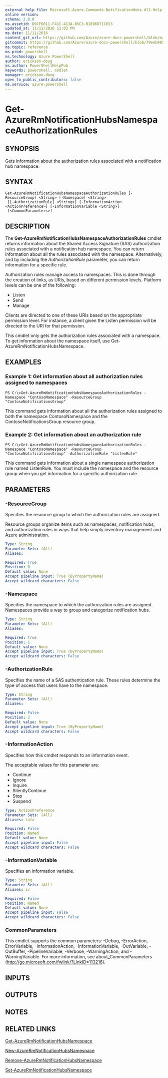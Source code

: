 ```yaml
---
external help file: Microsoft.Azure.Commands.NotificationHubs.dll-Help.xml
online version: 
schema: 2.0.0
ms.assetid: D9CF6011-F41C-413A-85C3-B1896871C653
updated_at: 11/11/2016 11:03 PM
ms.date: 11/11/2016
content_git_url: https://github.com/Azure/azure-docs-powershell/blob/master/azureps-cmdlets-docs/ResourceManager/AzureRM.NotificationHubs/v2.1.0/Get-AzureRmNotificationHubsNamespaceAuthorizationRules.md
gitcommit: https://github.com/Azure/azure-docs-powershell/blob/79eeb985ea480979357fb4695832a0c3d29a48bf/azureps-cmdlets-docs/ResourceManager/AzureRM.NotificationHubs/v2.1.0/Get-AzureRmNotificationHubsNamespaceAuthorizationRules.md
ms.topic: reference
ms.prod: powershell
ms.technology: Azure PowerShell
author: erickson-doug
ms.author: PowerShellHelpPub
keywords: powershell, cmdlet
manager: erickson-doug
open_to_public_contributors: false
ms.service: azure-powershell
---
```


# Get-AzureRmNotificationHubsNamespaceAuthorizationRules

## SYNOPSIS
Gets information about the authorization rules associated with a notification hub namespace.

## SYNTAX

```
Get-AzureRmNotificationHubsNamespaceAuthorizationRules [-ResourceGroup] <String> [-Namespace] <String>
 [[-AuthorizationRule] <String>] [-InformationAction <ActionPreference>] [-InformationVariable <String>]
 [<CommonParameters>]
```

## DESCRIPTION
The **Get-AzureRmNotificationHubsNamespaceAuthorizationRules** cmdlet returns information about the Shared Access Signature (SAS) authorization rules associated with a notification hub namespace.
You can return information about all the rules associated with the namespace.
Alternatively, and by including the *AuthorizationRule* parameter, you can return information for a specific rule.

Authorization rules manage access to namespaces.
This is done through the creation of links, as URIs, based on different permission levels.
Platform levels can be one of the following: 

- Listen
- Send
- Manage

Clients are directed to one of these URIs based on the appropriate permission level.
For instance, a client given the Listen permission will be directed to the URI for that permission.

This cmdlet only gets the authorization rules associated with a namespace.
To get information about the namespace itself, use Get-AzureRmNotificationHubsNamespace.

## EXAMPLES

### Example 1: Get information about all authorization rules assigned to namespaces
```
PS C:\>Get-AzureRmNotificationHubsNamespaceAuthorizationRules -Namespace "ContosoNamespace" -ResourceGroup "ContosoNotificationsGroup"
```

This command gets information about all the authorization rules assigned to both the namespace ContosoNamespace and the ContosoNotificationsGroup resource group.

### Example 2: Get information about an authorization rule
```
PS C:\>Get-AzureRmNotificationHubsNamespaceAuthorizationRules -Namespace "ContosoNamespace" -ResourceGroup "ContosoNotificationsGroup" -AuthorizationRule "ListenRule"
```

This command gets information about a single namespace authorization rule named ListenRule.
You must include the namespace and the resource group when you get information for a specific authorization rule.

## PARAMETERS

### -ResourceGroup
Specifies the resource group to which the authorization rules are assigned.

Resource groups organize items such as namespaces, notification hubs, and authorization rules in ways that help simply inventory management and Azure administration.

```yaml
Type: String
Parameter Sets: (All)
Aliases: 

Required: True
Position: 0
Default value: None
Accept pipeline input: True (ByPropertyName)
Accept wildcard characters: False
```

### -Namespace
Specifies the namespace to which the authorization rules are assigned.
Namespaces provide a way to group and categorize notification hubs.

```yaml
Type: String
Parameter Sets: (All)
Aliases: 

Required: True
Position: 1
Default value: None
Accept pipeline input: True (ByPropertyName)
Accept wildcard characters: False
```

### -AuthorizationRule
Specifies the name of a SAS authentication rule.
These rules determine the type of access that users have to the namespace.

```yaml
Type: String
Parameter Sets: (All)
Aliases: 

Required: False
Position: 2
Default value: None
Accept pipeline input: True (ByPropertyName)
Accept wildcard characters: False
```

### -InformationAction
Specifies how this cmdlet responds to an information event.

The acceptable values for this parameter are:

- Continue
- Ignore
- Inquire
- SilentlyContinue
- Stop
- Suspend

```yaml
Type: ActionPreference
Parameter Sets: (All)
Aliases: infa

Required: False
Position: Named
Default value: None
Accept pipeline input: False
Accept wildcard characters: False
```

### -InformationVariable
Specifies an information variable.

```yaml
Type: String
Parameter Sets: (All)
Aliases: iv

Required: False
Position: Named
Default value: None
Accept pipeline input: False
Accept wildcard characters: False
```

### CommonParameters
This cmdlet supports the common parameters: -Debug, -ErrorAction, -ErrorVariable, -InformationAction, -InformationVariable, -OutVariable, -OutBuffer, -PipelineVariable, -Verbose, -WarningAction, and -WarningVariable. For more information, see about_CommonParameters (http://go.microsoft.com/fwlink/?LinkID=113216).

## INPUTS

## OUTPUTS

## NOTES

## RELATED LINKS

[Get-AzureRmNotificationHubsNamespace](xref:ResourceManager/AzureRM.NotificationHubs/v2.1.0/Get-AzureRmNotificationHubsNamespace.md)

[New-AzureRmNotificationHubsNamespace](xref:ResourceManager/AzureRM.NotificationHubs/v2.1.0/New-AzureRmNotificationHubsNamespace.md)

[Remove-AzureRmNotificationHubsNamespace](xref:ResourceManager/AzureRM.NotificationHubs/v2.1.0/Remove-AzureRmNotificationHubsNamespace.md)

[Set-AzureRmNotificationHubsNamespace](xref:ResourceManager/AzureRM.NotificationHubs/v2.1.0/Set-AzureRmNotificationHubsNamespace.md)


